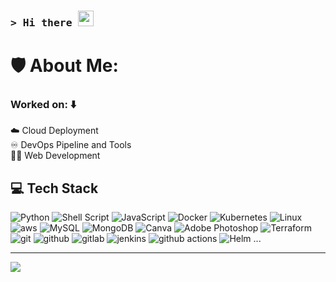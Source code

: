 ### <samp>&gt; Hi there <img src="https://media.giphy.com/media/hvRJCLFzcasrR4ia7z/giphy.gif" width="25"> </samp>

#  🛡️ About Me:

<h3> Worked on: ⬇️ </h3>
☁️ Cloud Deployment<br>
♾️ DevOps Pipeline and Tools <br>
🧑‍💻 Web Development <br>


## 💻 Tech Stack
![Python](https://img.shields.io/badge/python-3670A0?style=for-the-badge&logo=python&logoColor=ffdd54) ![Shell Script](https://img.shields.io/badge/shell_script-%23121011.svg?style=for-the-badge&logo=gnu-bash&logoColor=white) ![JavaScript](https://img.shields.io/badge/javascript-yellow?style=for-the-badge&logo=javascript&logoColor=white) ![Docker](https://img.shields.io/badge/docker-%230db7ed.svg?style=for-the-badge&logo=docker&logoColor=white) ![Kubernetes](https://img.shields.io/badge/kubernetes-darkblue?style=for-the-badge&logo=kubernetes&logoColor=white) ![Linux](https://img.shields.io/badge/Linux-grey?style=for-the-badge&logo=linux) ![aws](https://img.shields.io/badge/aws-%23FF9900.svg?style=for-the-badge&logo=cloud&logoColor=white) ![MySQL](https://img.shields.io/badge/mysql-%2300000f.svg?style=for-the-badge&logo=mysql&logoColor=white) ![MongoDB](https://img.shields.io/badge/MongoDB-%234ea94b.svg?style=for-the-badge&logo=mongodb&logoColor=white) ![Canva](https://img.shields.io/badge/Canva-%2300C4CC.svg?style=for-the-badge&logo=Canva&logoColor=white) ![Adobe Photoshop](https://img.shields.io/badge/adobe%20photoshop-%2331A8FF.svg?style=for-the-badge&logo=adobe%20photoshop&logoColor=white) ![Terraform](https://img.shields.io/badge/terraform-%235835CC.svg?style=for-the-badge&logo=terraform&logoColor=white) ![git](https://img.shields.io/badge/git-black?style=for-the-badge&logo=git) ![github](https://img.shields.io/badge/github-grey?style=for-the-badge&logo=github) ![gitlab](https://img.shields.io/badge/gitlab-black?style=for-the-badge&logo=gitlab) ![jenkins](https://img.shields.io/badge/jenkins-white?style=for-the-badge&logo=jenkins)
![github actions](https://img.shields.io/badge/githubactions-grey?style=for-the-badge&logo=githubactions) ![Helm](https://img.shields.io/badge/helm-orange?style=for-the-badge&logo=helm) ... 

---
<a href="https://visitcount.itsvg.in">
  <img src="https://visitcount.itsvg.in/api?id=cyber-syed&label=Profile%20Views&color=12&icon=0&pretty=true" />
</a>


